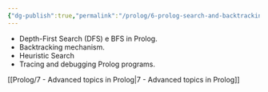 ```yaml
---
{"dg-publish":true,"permalink":"/prolog/6-prolog-search-and-backtracking/","noteIcon":""}
---
```


- Depth-First Search (DFS) e BFS in Prolog.
- Backtracking mechanism.
- Heuristic Search
- Tracing and debugging Prolog programs.

[[Prolog/7 - Advanced topics in Prolog\|7 - Advanced topics in Prolog]]